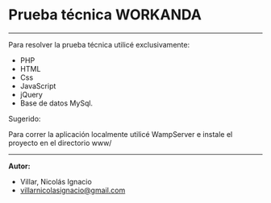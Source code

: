 # Prueba técnica WORKANDA

---

Para resolver la prueba técnica utilicé exclusivamente:

* PHP
* HTML
* Css
* JavaScript
* jQuery
* Base de datos MySql. 


Sugerido:

Para correr la aplicación localmente utilicé WampServer e instale el proyecto
en el directorio www/

---

**Autor:**

- Villar, Nicolás Ignacio
- villarnicolasignacio@gmail.com
